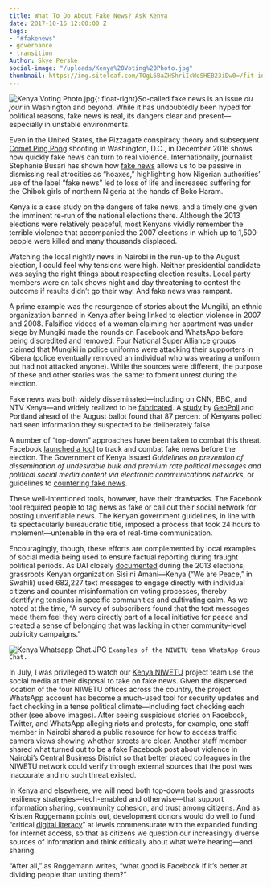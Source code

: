 ```yaml
---
title: What To Do About Fake News? Ask Kenya
date: 2017-10-16 12:00:00 Z
tags:
- "#fakenews"
- governance
- transition
Author: Skye Perske
social-image: "/uploads/Kenya%20Voting%20Photo.jpg"
thumbnail: https://img.siteleaf.com/TOgL6BaZHShriIcWoSHEB23iDw0=/fit-in/297x297/filters:dpr(2):quality(60):frames(0)/https://siteleaf-cdn.s3.amazonaws.com/599dea965328932886e8b860/assets/59e4c6bd536d684ded562ee7.jpg
---
```


![Kenya Voting Photo.jpg](/uploads/Kenya%20Voting%20Photo.jpg){:.float-right}So-called fake news is an issue *du jour* in Washington and beyond. While it has undoubtedly been hyped for political reasons, fake news is real, its dangers clear and present—especially in unstable environments.

Even in the United States, the Pizzagate conspiracy theory and subsequent [Comet Ping Pong](http://www.cnn.com/2017/06/22/politics/pizzagate-sentencing/index.html) shooting in Washington, D.C., in December 2016 shows how quickly fake news can turn to real violence. Internationally, journalist Stephanie Busari has shown how [fake news](https://www.ted.com/talks/stephanie_busari_how_fake_news_does_real_harm) allows us to be passive in dismissing real atrocities as “hoaxes,” highlighting how Nigerian authorities’ use of the label “fake news” led to loss of life and increased suffering for the Chibok girls of northern Nigeria at the hands of Boko Haram.

<!--more-->

Kenya is a case study on the dangers of fake news, and a timely one given the imminent re-run of the national elections there. Although the 2013 elections were relatively peaceful, most Kenyans vividly remember the terrible violence that accompanied the 2007 elections in which up to 1,500 people were killed and many thousands displaced.

Watching the local nightly news in Nairobi in the run-up to the August election, I could feel why tensions were high. Neither presidential candidate was saying the right things about respecting election results. Local party members were on talk shows night and day threatening to contest the outcome if results didn’t go their way. And fake news was rampant.

A prime example was the resurgence of stories about the Mungiki, an ethnic organization banned in Kenya after being linked to election violence in 2007 and 2008. Falsified videos of a woman claiming her apartment was under siege by Mungiki made the rounds on Facebook and WhatsApp before being discredited and removed. Four National Super Alliance groups claimed that Mungiki in police uniforms were attacking their supporters in Kibera (police eventually removed an individual who was wearing a uniform but had not attacked anyone). While the sources were different, the purpose of these and other stories was the same: to foment unrest during the election.

Fake news was both widely disseminated—including on CNN, BBC, and NTV Kenya—and widely realized to be [fabricated](http://www.aljazeera.com/indepth/opinion/2017/08/kenya-latest-victim-fake-news-170816121455181.html). A [study](https://cdn2.hubspot.net/hubfs/325431/The-Reality-of-Fake-News-in-Kenya%20-%20FINAL.pdf?t=1502723966924) by [GeoPoll](https://research.geopoll.com/#) and Portland ahead of the August ballot found that 87 percent of Kenyans polled had seen information they suspected to be deliberately false.

A number of “top-down” approaches have been taken to combat this threat. Facebook [launched a tool](https://qz.com/1044573/facebook-and-whatsapp-introduce-fake-news-tool-ahead-of-kenya-elections/) to track and combat fake news before the election. The Government of Kenya issued *Guidelines on prevention of dissemination of undesirable bulk and premium rate political messages and political social media content via electronic communications networks*, or guidelines to [countering fake news](http://www.aljazeera.com/indepth/opinion/2017/08/kenya-latest-victim-fake-news-170816121455181.html).

These well-intentioned tools, however, have their drawbacks. The Facebook tool required people to tag news as fake or call out their social network for posting unverifiable news. The Kenyan government guidelines, in line with its spectacularly bureaucratic title, imposed a process that took 24 hours to implement—untenable in the era of real-time communication.

Encouragingly, though, these efforts are complemented by local examples of social media being used to ensure factual reporting during fraught political periods. As DAI closely [documented](http://dai-global-developments.com/articles/text-messages-empower-kenya/) during the 2013 elections, grassroots Kenyan organization Sisi ni Amani—Kenya (“We are Peace,” in Swahili) used 682,227 text messages to engage directly with individual citizens and counter misinformation on voting processes, thereby identifying tensions in specific communities and cultivating calm. As we noted at the time, “A survey of subscribers found that the text messages made them feel they were directly part of a local initiative for peace and created a sense of belonging that was lacking in other community-level publicity campaigns.”

![Kenya Whatsapp Chat.JPG](/uploads/Kenya%20Whatsapp%20Chat.JPG)
`Examples of the NIWETU team WhatsApp Group Chat.`

In July, I was privileged to watch our [Kenya NIWETU](https://www.dai.com/our-work/projects/kenya-ni-wetu-ni-wajibu-wetu-niwetu) project team use the social media at their disposal to take on fake news. Given the dispersed location of the four NIWETU offices across the country, the project WhatsApp account has become a much-used tool for security updates and fact checking in a tense political climate—including fact checking each other (see above images). After seeing suspicious stories on Facebook, Twitter, and WhatsApp alleging riots and protests, for example, one staff member in Nairobi shared a public resource for how to access traffic camera views showing whether streets are clear. Another staff member shared what turned out to be a fake Facebook post about violence in Nairobi’s Central Business District so that better placed colleagues in the NIWETU network could verify through external sources that the post was inaccurate and no such threat existed.

In Kenya and elsewhere, we will need both top-down tools and grassroots resiliency strategies—tech-enabled and otherwise—that support information sharing, community cohesion, and trust among citizens. And as Kristen Roggemann points out, development donors would do well to fund “critical [digital literacy](https://dai-global-digital.com/investments-in-internet-access-must-include-investments-in-critical-digital-literacy.html)” at levels commensurate with the expanded funding for internet access, so that as citizens we question our increasingly diverse sources of information and think critically about what we’re hearing—and sharing.

“After all,” as Roggemann writes, “what good is Facebook if it’s better at dividing people than uniting them?”